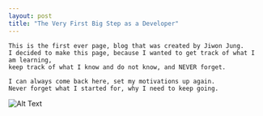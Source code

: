 ```yaml
---
layout: post
title: "The Very First Big Step as a Developer"
---
```



 
    This is the first ever page, blog that was created by Jiwon Jung. 
    I decided to make this page, because I wanted to get track of what I am learning, 
    keep track of what I know and do not know, and NEVER forget.

    I can always come back here, set my motivations up again. 
    Never forget what I started for, why I need to keep going.
    
![Alt Text]([https://www.inven.co.kr/common/image/viewer2.php?file=https%3A%2F%2Fstatic.inven.co.kr%2Fcolumn%2F2022%2F12%2F04%2Fnews%2Fi8243524994.jpg](https://w.namu.la/s/216a899d2d6474bbe01ee25b790b5a76f0b36ae7e6b25c0a43401bb0930d800fbd4fe5fc35a66f397665dc2ed2a229b7d8dc083241976d26cd1320cb3d6e52136cd6b644eba2380272f56b063ccd72d128e547e6476f4692739fe254966fc3cba796c1b25a462ab3db7293c2033cf117))
